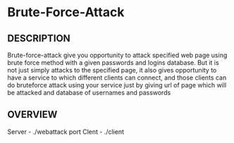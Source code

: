 # Brute-Force-Attack
DESCRIPTION
  -----------
  Brute-force-attack give you opportunity to attack specified web page using brute force method with a given passwords and logins database. But it is not just simply attacks to the specified page, it also gives opportunity to have a service to which different clients can connect, and those clients can do bruteforce attack using your service just by giving url of page which will be attacked and database of usernames and passwords
  
OVERVIEW
  -----------
  Server - ./webattack port 
  Clent - ./client
